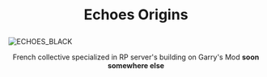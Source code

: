 # <p align="center">Echoes Origins</p>

![ECHOES_BLACK](https://github.com/user-attachments/assets/e75ba099-f972-4990-9c97-844768a0eb19)

<p align="center">French collective specialized in RP server's building on Garry's Mod <strong>soon somewhere else</strong></p>
